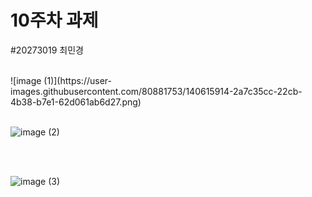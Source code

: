 # 10주차 과제
#20273019 최민경



<br>
![image (1)](https://user-images.githubusercontent.com/80881753/140615914-2a7c35cc-22cb-4b38-b7e1-62d061ab6d27.png)

<br>
<br>

![image (2)](https://user-images.githubusercontent.com/80881753/140615923-1a23dbf7-e39f-4dbf-a4ac-c03d0af2e0df.png)

<br>
<br>

![image (3)](https://user-images.githubusercontent.com/80881753/140615929-0b9a88c7-834d-42c9-a78d-3472d0582cb8.png)

